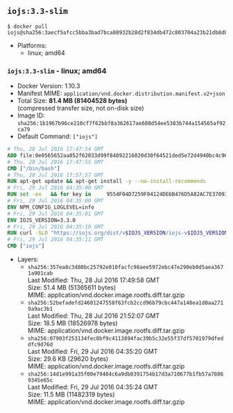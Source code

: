 ## `iojs:3.3-slim`

```console
$ docker pull iojs@sha256:3aecf5afcc5bba3bad7bca88932b28d2f834db472c803704a23b21db8db16468
```

-	Platforms:
	-	linux; amd64

### `iojs:3.3-slim` - linux; amd64

-	Docker Version: 1.10.3
-	Manifest MIME: `application/vnd.docker.distribution.manifest.v2+json`
-	Total Size: **81.4 MB (81404528 bytes)**  
	(compressed transfer size, not on-disk size)
-	Image ID: `sha256:1b1967b96ce210cf7f62bbf8a362617ae680d54ee5383b744a154565af92ca79`
-	Default Command: `["iojs"]`

```dockerfile
# Thu, 28 Jul 2016 17:47:54 GMT
ADD file:0e0565652aa852f62033d99f84892216020d30f64521ded5e72d4940bc4c9697 in /
# Thu, 28 Jul 2016 17:47:55 GMT
CMD ["/bin/bash"]
# Thu, 28 Jul 2016 17:57:57 GMT
RUN apt-get update && apt-get install -y --no-install-recommends 		ca-certificates 		curl 		wget 	&& rm -rf /var/lib/apt/lists/*
# Fri, 29 Jul 2016 04:35:00 GMT
RUN set -ex   && for key in     9554F04D7259F04124DE6B476D5A82AC7E37093B     94AE36675C464D64BAFA68DD7434390BDBE9B9C5     0034A06D9D9B0064CE8ADF6BF1747F4AD2306D93     FD3A5288F042B6850C66B31F09FE44734EB7990E     71DCFD284A79C3B38668286BC97EC7A07EDE3FC1     DD8F2338BAE7501E3DD5AC78C273792F7D83545D   ; do     gpg --keyserver ha.pool.sks-keyservers.net --recv-keys "$key"   ; done
# Fri, 29 Jul 2016 04:35:00 GMT
ENV NPM_CONFIG_LOGLEVEL=info
# Fri, 29 Jul 2016 04:35:01 GMT
ENV IOJS_VERSION=3.3.0
# Fri, 29 Jul 2016 04:35:10 GMT
RUN curl -SLO "https://iojs.org/dist/v$IOJS_VERSION/iojs-v$IOJS_VERSION-linux-x64.tar.gz"   && curl -SLO "https://iojs.org/dist/v$IOJS_VERSION/SHASUMS256.txt.asc"   && gpg --verify SHASUMS256.txt.asc   && grep " iojs-v$IOJS_VERSION-linux-x64.tar.gz\$" SHASUMS256.txt.asc | sha256sum -c -   && tar -xzf "iojs-v$IOJS_VERSION-linux-x64.tar.gz" -C /usr/local --strip-components=1   && rm "iojs-v$IOJS_VERSION-linux-x64.tar.gz" SHASUMS256.txt.asc
# Fri, 29 Jul 2016 04:35:11 GMT
CMD ["iojs"]
```

-	Layers:
	-	`sha256:357ea8c3d80bc25792e010facfc98aee5972ebc47e290eb0d5aea3671a901cab`  
		Last Modified: Thu, 28 Jul 2016 17:49:58 GMT  
		Size: 51.4 MB (51365611 bytes)  
		MIME: application/vnd.docker.image.rootfs.diff.tar.gzip
	-	`sha256:52befadefd24601247558f63fcb2ccd96b79cbc447a148ea1d0aa2719a9ac3b1`  
		Last Modified: Thu, 28 Jul 2016 21:52:07 GMT  
		Size: 18.5 MB (18526978 bytes)  
		MIME: application/vnd.docker.image.rootfs.diff.tar.gzip
	-	`sha256:07903f253134fec8bf9c4113894fac39b5c32e55f37df5701979dfeddfc9d76d`  
		Last Modified: Fri, 29 Jul 2016 04:35:20 GMT  
		Size: 29.6 KB (29620 bytes)  
		MIME: application/vnd.docker.image.rootfs.diff.tar.gzip
	-	`sha256:14d1e991a35f00e79404c6a9db0391754b17d3a710677b1fb57a78869345e65c`  
		Last Modified: Fri, 29 Jul 2016 04:35:24 GMT  
		Size: 11.5 MB (11482319 bytes)  
		MIME: application/vnd.docker.image.rootfs.diff.tar.gzip
